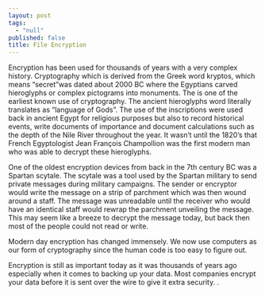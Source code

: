 ```yaml
---
layout: post
tags: 
  - "null"
published: false
title: File Encryption
---
```


Encryption has been used for thousands of years with a very complex history.  Cryptography which is derived from the Greek word kryptos, which means “secret”was dated about 2000 BC where the Egyptians carved hieroglyphs or complex pictograms into monuments.  The is one of the earliest known use of cryptography. The ancient hieroglyphs word literally translates as “language of Gods”.  The use of the inscriptions were used back in ancient Egypt for religious purposes but also to record historical events, write documents of importance and document calculations such as the depth of the Nile River throughout the year.  It wasn’t until the 1820’s that French Egyptologist Jean François Champollion was the first modern man who was able to decrypt these hieroglyphs.

One of the oldest encryption devices from back in the 7th century BC was a Spartan scytale.  The scytale was a tool used by the Spartan military to send private messages during military campaigns.   The sender or encryptor would write the message on a strip of parchment  which was then wound around a staff.  The message was unreadable until the receiver who would have an identical staff would rewrap the parchment unveiling the message. This may seem like a breeze to decrypt the message today, but back then most of the people could not read or write.

Modern day encryption has changed immensely. We now use computers as our form of cryptography since the human code is too easy to figure out.   

Encryption is still as important today as it was thousands of years ago especially when it comes to backing up your data.  Most companies encrypt your data before it is sent over the wire to give it extra security.
.
